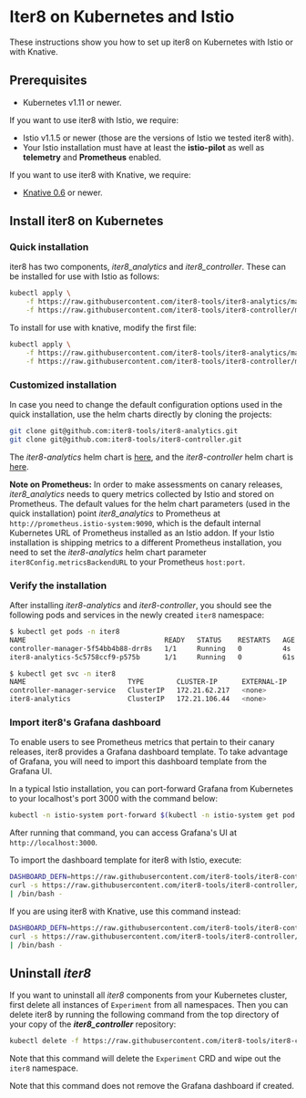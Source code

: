 # Iter8 on Kubernetes and Istio

These instructions show you how to set up iter8 on Kubernetes with Istio or with Knative.

## Prerequisites

* Kubernetes v1.11 or newer.

If you want to use iter8 with Istio, we require:

* Istio v1.1.5 or newer (those are the versions of Istio we tested iter8 with).
* Your Istio installation must have at least the **istio-pilot** as well as **telemetry** and **Prometheus** enabled.

If you want to use iter8 with Knative, we require:

* [Knative 0.6](https://knative.dev/docs/install/) or newer.

## Install iter8 on Kubernetes

### Quick installation

iter8 has two components, _iter8_analytics_ and _iter8_controller_. These can be installed for use with Istio as follows:

```bash
kubectl apply \
    -f https://raw.githubusercontent.com/iter8-tools/iter8-analytics/master/install/kubernetes/iter8-analytics.yaml \
    -f https://raw.githubusercontent.com/iter8-tools/iter8-controller/master/install/iter8-controller.yaml 
```

To install for use with knative, modify the first file:

```bash
kubectl apply \
    -f https://raw.githubusercontent.com/iter8-tools/iter8-analytics/master/install/knative/iter8-analytics.yaml \
    -f https://raw.githubusercontent.com/iter8-tools/iter8-controller/master/install/iter8-controller.yaml 
```

### Customized installation

In case you need to change the default configuration options used in the quick installation, use the helm charts directly by cloning the projects:

```bash
git clone git@github.com:iter8-tools/iter8-analytics.git
git clone git@github.com:iter8-tools/iter8-controller.git
```

The _iter8-analytics_ helm chart is [here](https://github.com/iter8-tools/iter8-analytics/tree/master/install/kubernetes/helm/iter8-analytics), and the _iter8-controller_ helm chart is [here](https://github.com/iter8-tools/iter8-controller/tree/master/install/helm/iter8-controller).

**Note on Prometheus:** In order to make assessments on canary releases, _iter8_analytics_ needs to query metrics collected by Istio and stored on Prometheus. The default values for the helm chart parameters (used in the quick installation) point _iter8_analytics_ to Prometheus at `http://prometheus.istio-system:9090`, which is the default internal Kubernetes URL of Prometheus installed as an Istio addon. If your Istio installation is shipping metrics to a different Prometheus installation, you need to set the _iter8-analytics_ helm chart parameter `iter8Config.metricsBackendURL` to your Prometheus `host:port`.

### Verify the installation

After installing _iter8-analytics_ and _iter8-controller_, you should see the following pods and services in the newly created `iter8` namespace:

```bash
$ kubectl get pods -n iter8
NAME                                  READY   STATUS    RESTARTS   AGE
controller-manager-5f54bb4b88-drr8s   1/1     Running   0          4s
iter8-analytics-5c5758ccf9-p575b      1/1     Running   0          61s
```

```bash
$ kubectl get svc -n iter8
NAME                         TYPE        CLUSTER-IP      EXTERNAL-IP   PORT(S)   AGE
controller-manager-service   ClusterIP   172.21.62.217   <none>        443/TCP   20s
iter8-analytics              ClusterIP   172.21.106.44   <none>        80/TCP    76s
```

### Import iter8's Grafana dashboard

To enable users to see Prometheus metrics that pertain to their canary releases, iter8 provides a Grafana dashboard template. To take advantage of Grafana, you will need to import this dashboard template from the Grafana UI.

In a typical Istio installation, you can port-forward Grafana from Kubernetes to your localhost's port 3000 with the command below:

```bash
kubectl -n istio-system port-forward $(kubectl -n istio-system get pod -l app=grafana -o jsonpath='{.items[0].metadata.name}') 3000:3000
```

After running that command, you can access Grafana's UI at `http://localhost:3000`.

To import the dashboard template for iter8 with Istio, execute:

```bash
DASHBOARD_DEFN=https://raw.githubusercontent.com/iter8-tools/iter8-controller/master/config/grafana/istio.json \
curl -s https://raw.githubusercontent.com/iter8-tools/iter8-controller/docs-issue11/hack/grafana_install_dashboard.sh \
| /bin/bash -
```

If you are using iter8 with Knative, use this command instead:

```bash
DASHBOARD_DEFN=https://raw.githubusercontent.com/iter8-tools/iter8-controller/master/config/grafana/knative.json \
curl -s https://raw.githubusercontent.com/iter8-tools/iter8-controller/docs-issue11/hack/grafana_install_dashboard.sh \
| /bin/bash -
```

## Uninstall _iter8_

If you want to uninstall all _iter8_ components from your Kubernetes cluster, first delete all instances of `Experiment` from all namespaces. Then you can delete iter8 by running the following command from the top directory of your copy of the **_iter8_controller_** repository:

```bash
kubectl delete -f https://raw.githubusercontent.com/iter8-tools/iter8-controller/master/install/iter8-controller.yaml
```

Note that this command will delete the `Experiment` CRD and wipe out the `iter8` namespace.

Note that this command does not remove the Grafana dashboard if created.